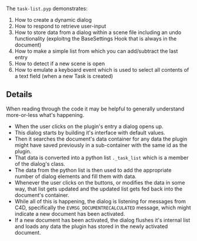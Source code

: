 The `task-list.pyp` demonstrates:

1. How to create a dynamic dialog
2. How to respond to retrieve user-input
3. How to store data from a dialog within a scene file including an
undo functionality (exploitng the BaseSettings Hook that is always
in the document)
4. How to make a simple list from which you can add/subtract the last entry
5. How to detect if a new scene is open
6. How to emulate a keyboard event which is used to select all contents of
a text field (when a new Task is created)

## Details

When reading through the code it may be helpful to generally understand more-or-less what's happening.

* When the user clicks on the plugin's entry a dialog opens up.
* This dialog starts by building it's interface with default values.
* Then it searches the document's data container for any data the plugin might have saved previously in a sub-container
with the same id as the plugin.
* That data is converted into a python list `._task_list` which is a member of the dialog's class.
* The data from the python list is then used to add the appropriate number of dialog elements and fill them with data.
* Whenever the user clicks on the buttons, or modifies the data in some way, that list gets updated and the updated
list gets fed back into the document's container.
* While all of this is happening, the dialog is listening for messages from C4D, specifically
the `EVMSG_DOCUMENTRECALCULATED` message, which might indicate a new document has been activated.
* If a new document has been activated, the dialog flushes it's internal list and loads any data the plugin has stored
in the newly activated document.